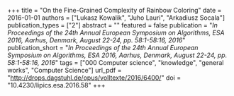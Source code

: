 +++
title = "On the Fine-Grained Complexity of Rainbow Coloring"
date = 2016-01-01
authors = ["Lukasz Kowalik", "Juho Lauri", "Arkadiusz Socala"]
publication_types = ["2"]
abstract = ""
featured = false
publication = "*In Proceedings of the 24th Annual European Symposium on Algorithms, ESA 2016, Aarhus, Denmark, August 22-24, pp. 58:1-58:16, 2016*"
publication_short = "*In Proceedings of the 24th Annual European Symposium on Algorithms, ESA 2016, Aarhus, Denmark, August 22-24, pp. 58:1-58:16, 2016*"
tags = ["000 Computer science", "knowledge", "general works", "Computer Science"]
url_pdf = "http://drops.dagstuhl.de/opus/volltexte/2016/6400/"
doi = "10.4230/lipics.esa.2016.58"
+++

